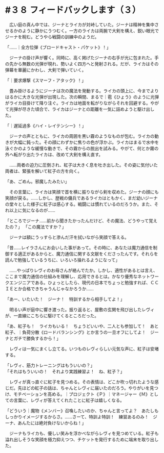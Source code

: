 # #３８ フィードバックします（３）

　広い庭の真ん中では、ジーナとライカが対峙していた。ジーナは精神を集中させるかのように静かにうつむく。一方のライカは両腕で大剣を構え、鋭い眼光でジーナを睨む。どうやら戦闘の訓練中のようだ。

「……｜全方位弾《ブロードキャスト・パケット》！」

　ジーナの掛け声が響く。同時に、高く掲げたジーナの右手が光に包まれた。手の先から無数の光弾が現れ、勢いよく四方へと発射される。だが、ライカはその弾幕を華麗にかわし、大剣で弾いていく。

「｜要求爆撃《スマーフ・アタック》！」

　畳み掛けるようにジーナは次の魔法を発動する。ライカの頭上に、今までよりはるかに大きな光弾が出現した。次の瞬間、まるで｜雹《ひょう》のように光弾がライカ目掛けて降り注ぐ。ライカは地面を転がりながらそれを回避する。やがて光弾が尽きた頃合で、ライカはジーナとの距離を一気に詰めようと駆け出した。

「｜遅延過多《ハイ・レイテンシー》！」

　ジーナの声とともに、ライカの周囲を黒い霧のようなものが包む。ライカの動きが大幅に鈍った。その顔にわずかに焦りの色が浮かぶ。ライカはまるで水中を泳ぐかのような緩慢な動きで、その霧からの脱出を試みる。やがて、何とか霧の外へ転がり出たライカは、改めて大剣を構え直す。

　……両者の迫力に圧倒され、紅子は大きく息を吐き出した。その姿に気付いた両者は、緊張を解いて紅子の方を向く。

「あ、ごめん。邪魔したみたい」

　その言葉に、ライカは笑顔で首を横に振りながら剣を収めた。ジーナの顔にも笑顔が戻る。……しかし、歴戦の傭兵であるライカはともかく、まだ幼いジーナの堂々とした様子に紅子は感心する。戦闘には慣れているのだろうか。また、それ以上に気になるのが……

「ところでジーナ……前から聞きたかったんだけど、その魔法、どうやって覚えたの？」
「この魔法ですか？」

　ジーナは額にうっすらと滲んだ汗を拭いながら笑顔で答える。

「昔……レイラさんにお会いした事があって。その時に、あなたは魔力通信を制御する適正があるからと、魔力通信に関する文献をくださったんです。それらを読んで勉強しているうちに、いろいろ操れるようになって」

　……やっぱりレヴィのお母さんが絡んでたか。しかし、適性があるとは言え、ここまで魔力通信の仕組みを理解し、応用できるとは。かなり優秀なネットワークエンジニアである。ひょっとしたら、現代の日本でちょっと勉強すれば、ＣＣＩＥとか合格できちゃうんじゃなかろうか……

「あー、いたいた！　ジーナ！　特訓するから相手してよ！」

　明るい声が庭中に響き渡った。振り返ると、屋敷の玄関を飛び出したレヴィが、一直線にこちらに駆けてくるところだった。

「あ、紅子も！　ライカもいる！　ちょうどいいや、二人とも参加して！　あと紅子、｜負荷分散《ロードバランシング》とか言うの一旦オフにしてよ！　ジーナとガチで勝負するから！」

　レヴィは一気にまくし立てる。いつものレヴィらしい元気な声に、紅子は安堵する。

「レヴィ、筋力トレーニングはもういいの？」  
「それはもういいの！　それより実践練習よ！　ね、紅子？」

　レヴィが真っ直ぐに紅子を見つめる。その表情は、どこか吹っ切れたような感じだ。先ほどの紅子の話は、ちゃんとレヴィに届いたのだろう。やりがいを見つけ、モチベーションを高める。｜プロジェクト《Ｐ》｜マネージャー《Ｍ》としての言葉に、レヴィが答えてくれたことに紅子は嬉しくなる。

「どういう｜魔物《メンバー》召喚したいのか、ちゃんと言ってよ？　あたしもしっかりイメージするからさ。……さーて、特訓よ特訓！　練習あるのみ！　ジーナ、あんたには絶対負けないからね！」

　ジーナもライカも、優しい笑みを浮かべながらレヴィを見つめている。紅子も溢れ出しそうな笑顔を極力抑えつつ、チケットを発行するために端末を取り出した。
